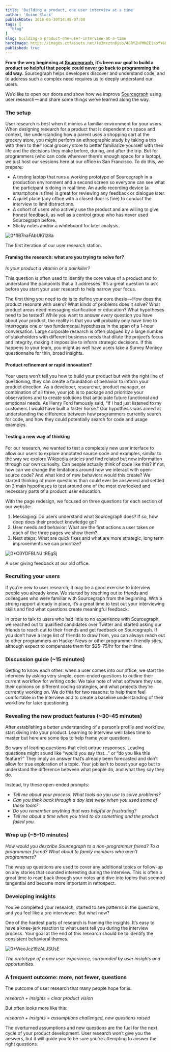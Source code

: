 ```yaml
---
title: 'Building a product, one user interview at a time'
author: 'Quinn Slack'
publishDate: 2016-05-30T14:45-07:00
tags: [
  "blog"
]
slug: building-a-product-one-user-interview-at-a-time
heroImage: https://images.ctfassets.net/le3mxztn6yoo/4ERYZHPMN2EiaoYY6OAMA8/9b474c0c40dce4975c2052ece22b73f3/0_flB7naFAbUKi1z8a.png
published: true
---
```




**From the very beginning at** [**Sourcegraph**](https://sourcegraph.com)**, it’s been our goal to build a product so helpful that people could never go back to programming the old way.** Sourcegraph helps developers discover and understand code, and to address such a complex need requires us to deeply understand our users.

We’d like to open our doors and show how we improve [Sourcegraph](https://sourcegraph.com) using user research — and share some things we’ve learned along the way.

### The setup

User research is best when it mimics a familiar environment for your users. When designing research for a product that is dependent on space and context, like understanding how a parent uses a shopping cart at the grocery store, you might perform an ethnographic study by taking a trip with them to their local grocery store to better familiarize yourself with their life and the decisions they make before, during, and after the trip. But for programmers (who can code wherever there’s enough space for a laptop), we just host our sessions here at our office in San Francisco. To do this, we prepare:

*   A testing laptop that runs a working prototype of Sourcegraph in a production environment and a second screen so everyone can see what the participant is doing in real time. An audio recording device (a smartphone is fine) is great for reviewing any feedback or dialogue later.
*   A quiet place (any office with a closed door is fine) to conduct the interview to limit distractions.
*   A cohort of users who actively use the product and are willing to give honest feedback, as well as a control group who has never used Sourcegraph before.
*   Sticky notes and/or a whiteboard for later analysis.

![0*flB7naFAbUKi1z8a](//images.contentful.com/le3mxztn6yoo/4ERYZHPMN2EiaoYY6OAMA8/9b474c0c40dce4975c2052ece22b73f3/0_flB7naFAbUKi1z8a.png)

The first iteration of our user research station.

#### Framing the research: what are you trying to solve for?

_Is your product a vitamin or a painkiller?_

This question is often used to identify the core value of a product and to understand the painpoints that a it addresses. It’s a great question to ask before you start your user research to help narrow your focus.

The first thing you need to do is to define your core thesis — How does the product resonate with users? What kinds of problems does it solve? What product areas need messaging clarification or education? What hypotheses need to be tested? While you want to answer _every_ question you have about your product, the reality is that you will probably only have time to interrogate one or two fundamental hypotheses in the span of a 1-hour conversation. Large corporate research is often plagued by a large number of stakeholders with different business needs that dilute the project’s focus and integrity, making it impossible to inform strategic decisions. If this happens to your team, you might as well have users take a Survey Monkey questionnaire for thin, broad insights.

#### Product refinement or rapid innovation?

Your users won’t tell you how to build your product but with the right line of questioning, they can create a foundation of behavior to inform your product direction. As a developer, researcher, product manager, or combination of all three, your job is to package and prioritize your observations and to create solutions that anticipate future functional and emotional needs. As Henry Ford famously said, “If I had just listened to my customers I would have built a faster horse.” Our hypothesis was aimed at understanding the difference between how programmers currently search for code, and how they could potentially search for code and usage examples.

#### Testing a new way of thinking

For our research, we wanted to test a completely new user interface to allow our users to explore annotated source code and examples, similar to the way we explore Wikipedia articles and find related but new information through our own curiosity. Can people actually think of code like this? If not, how can we change the limitations around how we interact with open-source code? And what kind of new behaviors would this create? We started thinking of more questions than could ever be answered and settled on 3 main hypotheses to test around one of the most overlooked and necessary parts of a product: user education.

With the page redesign, we focused on three questions for each section of our website:

1.  Messaging: Do users understand what Sourcegraph does? If so, how deep does their product knowledge go?
2.  User needs and behavior: What are the first actions a user takes on each of the three pages we show them?
3.  Next steps: What are quick fixes and what are more strategic, long term improvements we can prioritize?

![0*C0YDFBLNJ tREgSj](//images.contentful.com/le3mxztn6yoo/2aRrMbgbQM66ASaI4kiEaw/a0845d5a941553226a71fcb643914912/0_C0YDFBLNJ_tREgSj.png)

A user giving feedback at our old office.

### Recruiting your users

If you’re new to user research, it may be a good exercise to interview people you already know. We started by reaching out to friends and colleagues who were familiar with Sourcegraph from the beginning. With a strong rapport already in place, it’s a great time to test out your interviewing skills and find what questions create meaningful feedback.

In order to talk to users who had little to no experience with Sourcegraph, we reached out to qualified candidates over Twitter and started asking our friends to reach out to their friends and get feedback on Sourcegraph. If you don’t have a large list of friends to draw from, you can always reach out to other programmers on Hacker News or other programmer-friendly sites, although expect to compensate them for $25–75/hr for their time.

### Discussion guide (~15 minutes)

Getting to know each other: when a user comes into our office, we start the interview by asking very simple, open-ended questions to outline their current workflow for writing code. We take note of what software they use, their opinions on different coding strategies, and what projects they’re currently working on. We do this for two reasons: to help them feel comfortable in the interview and to create a baseline understanding of their workflow for later questioning.

### Revealing the new product features (~30–45 minutes)

After establishing a better understanding of a person’s profile and workflow, start diving into your product. Learning to interview well takes time to master but here are some tips to help frame your questions.

Be wary of leading questions that elicit untrue responses. Leading questions might sound like “would you say that…” or “do you like this feature?” They imply an answer that’s already been forecasted and don’t allow for true exploration of a topic. Your job isn’t to boost your ego but to understand the difference between what people do, and what they say they do.

Instead, try these open-ended prompts:

*   _Tell me about your process. What tools do you use to solve problems?_
*   _Can you think back through a day last week when you used some of these tools?_
*   _Do you remember anything that was helpful or frustrating?_
*   _Tell me about a time when you tried to do something and the product failed you._

### Wrap up (~5–10 minutes)

_How would you describe Sourcegraph to a non-programmer friend? To a programmer friend? What about to family members who aren’t programmers?_

The wrap up questions are used to cover any additional topics or follow-up on any stories that sounded interesting during the interview. This is often a great time to read back through your notes and dive into topics that seemed tangential and became more important in retrospect.

### Developing insights

You’ve completed your research, started to see patterns in the questions, and you feel like a pro interviewer. But what now?

One of the hardest parts of research is framing the insights. It’s easy to have a knee-jerk reaction to what users tell you during the interview process. Your goal at the end of this research should be to identify the consistent behavioral themes.

![0*WeoJcz19zALJSUsE](//images.contentful.com/le3mxztn6yoo/3425F3kYdOKQwwKqUYCgI6/cb544f55347e23ce2bd11427d12cc837/0_WeoJcz19zALJSUsE.png)

_The prototype of a new user experience, surrounded by user insights and opportunities._

### A frequent outcome: more, not fewer, questions

The outcome of user research that many people hope for is:

_research + insights = clear product vision_

But often looks more like this:

_research + insights = assumptions challenged, new questions raised_

The overturned assumptions and new questions are the fuel for the next cycle of your product development. User research won’t give you the answers, but it will guide you to be sure you’re attempting to answer the right questions.
